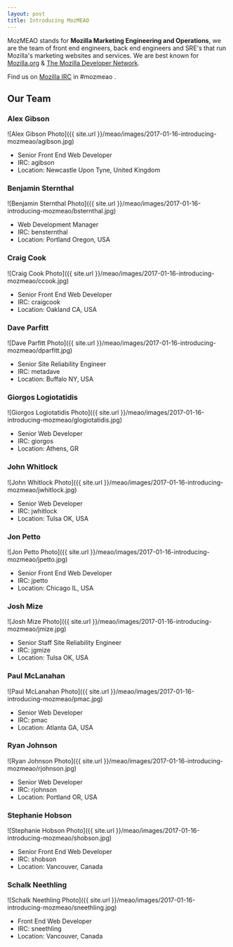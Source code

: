 ```yaml
---
layout: post
title: Introducing MozMEAO
---
```


MozMEAO stands for **Mozilla Marketing Engineering and Operations**, we are the team of front end engineers, back end engineers and SRE's that run Mozilla's marketing websites and services. We are best known for [Mozilla.org](https://www.mozilla.org) & [The Mozilla Developer Network](https://developer.mozilla.org).

Find us on [Mozilla IRC](https://wiki.mozilla.org/IRC) in #mozmeao .


## Our Team


### Alex Gibson
![Alex Gibson Photo]({{ site.url }}/meao/images/2017-01-16-introducing-mozmeao/agibson.jpg)
* Senior Front End Web Developer
* IRC: agibson
* Location: Newcastle Upon Tyne, United Kingdom

### Benjamin Sternthal
![Benjamin Sternthal Photo]({{ site.url }}/meao/images/2017-01-16-introducing-mozmeao/bsternthal.jpg)
* Web Development Manager
* IRC: bensternthal
* Location: Portland Oregon, USA

### Craig Cook
![Craig Cook Photo]({{ site.url }}/meao/images/2017-01-16-introducing-mozmeao/ccook.jpg)
* Senior Front End Web Developer
* IRC: craigcook
* Location: Oakland CA, USA


### Dave Parfitt
![Dave Parfitt Photo]({{ site.url }}/meao/images/2017-01-16-introducing-mozmeao/dparfitt.jpg)
* Senior Site Reliability Engineer
* IRC: metadave
* Location: Buffalo NY, USA

### Giorgos Logiotatidis
![Giorgos Logiotatidis Photo]({{ site.url }}/meao/images/2017-01-16-introducing-mozmeao/glogiotatidis.jpg)
* Senior Web Developer
* IRC: giorgos
* Location: Athens, GR

### John Whitlock
![John Whitlock Photo]({{ site.url }}/meao/images/2017-01-16-introducing-mozmeao/jwhitlock.jpg)
* Senior Web Developer
* IRC: jwhitlock
* Location: Tulsa OK, USA

### Jon Petto
![Jon Petto Photo]({{ site.url }}/meao/images/2017-01-16-introducing-mozmeao/jpetto.jpg)
* Senior Front End Web Developer
* IRC: jpetto
* Location: Chicago IL, USA

### Josh Mize
![Josh Mize Photo]({{ site.url }}/meao/images/2017-01-16-introducing-mozmeao/jmize.jpg)
* Senior Staff Site Reliability Engineer
* IRC: jgmize
* Location: Tulsa OK, USA

### Paul McLanahan
![Paul McLanahan Photo]({{ site.url }}/meao/images/2017-01-16-introducing-mozmeao/pmac.jpg)
* Senior Web Developer
* IRC: pmac
* Location: Atlanta GA, USA

### Ryan Johnson
![Ryan Johnson Photo]({{ site.url }}/meao/images/2017-01-16-introducing-mozmeao/rjohnson.jpg)
* Senior Web Developer
* IRC: rjohnson
* Location: Portland OR, USA

### Stephanie Hobson
![Stephanie Hobson Photo]({{ site.url }}/meao/images/2017-01-16-introducing-mozmeao/shobson.jpg)
* Senior Front End Web Developer
* IRC: shobson
* Location: Vancouver, Canada

### Schalk Neethling
![Schalk Neethling Photo]({{ site.url }}/meao/images/2017-01-16-introducing-mozmeao/sneethling.jpg)
* Front End Web Developer
* IRC: sneethling
* Location: Vancouver, Canada
